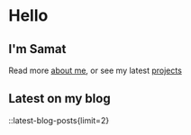 # Hello

## I'm Samat

Read more [about me](/about), or see my latest [projects](/projects)

## Latest on my blog

::latest-blog-posts{limit=2}
